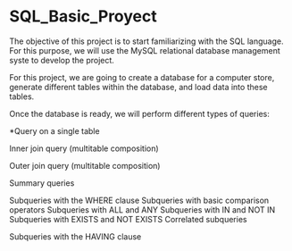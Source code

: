 # SQL_Basic_Proyect


The objective of this project is to start familiarizing with the SQL language. For this purpose, we will use the MySQL relational database management syste to develop the project.

For this project, we are going to create a database for a computer store, generate different tables within the database, and load data into these tables.

Once the database is ready, we will perform different types of queries:

 *Query on a single table
  
  Inner join query (multitable composition)
  
  Outer join query (multitable composition)
  
  Summary queries
  
  Subqueries with the WHERE clause
    Subqueries with basic comparison operators
    Subqueries with ALL and ANY
    Subqueries with IN and NOT IN
    Subqueries with EXISTS and NOT EXISTS
    Correlated subqueries
    
  Subqueries with the HAVING clause
